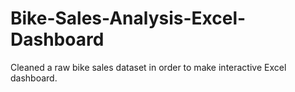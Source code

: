 # Bike-Sales-Analysis-Excel-Dashboard
Cleaned a raw bike sales dataset in order to make interactive Excel dashboard.
